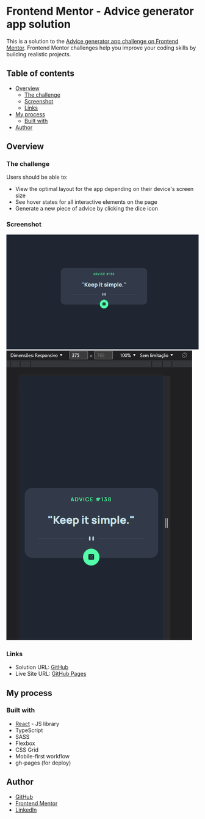 # Frontend Mentor - Advice generator app solution

This is a solution to the [Advice generator app challenge on Frontend Mentor](https://www.frontendmentor.io/challenges/advice-generator-app-QdUG-13db). Frontend Mentor challenges help you improve your coding skills by building realistic projects.

## Table of contents

- [Overview](#overview)
  - [The challenge](#the-challenge)
  - [Screenshot](#screenshot)
  - [Links](#links)
- [My process](#my-process)
  - [Built with](#built-with)
- [Author](#author)

## Overview

### The challenge

Users should be able to:

- View the optimal layout for the app depending on their device's screen size
- See hover states for all interactive elements on the page
- Generate a new piece of advice by clicking the dice icon

### Screenshot

![](./images/desktop.png)
![](./images/mobile.png)

### Links

- Solution URL: [GitHub](https://github.com/filipefpaulo/irc-frontendmentor)
- Live Site URL: [GitHub Pages](https://filipefpaulo.github.io/aga-frontendmentor/)

## My process

### Built with

- [React](https://reactjs.org/) - JS library
- TypeScript
- SASS
- Flexbox
- CSS Grid
- Mobile-first workflow
- gh-pages (for deploy)

## Author

- [GitHub](https://github.com/filipefpaulo)
- [Frontend Mentor](https://www.frontendmentor.io/profile/filipefpaulo)
- [LinkedIn](https://www.linkedin.com/in/filipefpaulo/)
